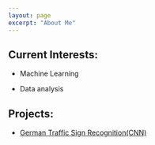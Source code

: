 ```yaml
---
layout: page
excerpt: "About Me"
---                     
```


 ## Current Interests:
- Machine Learning

- Data analysis 

## Projects: 
- [German Traffic Sign Recognition(CNN)](https://san-wang.github.io/blog/GTSRB/)

